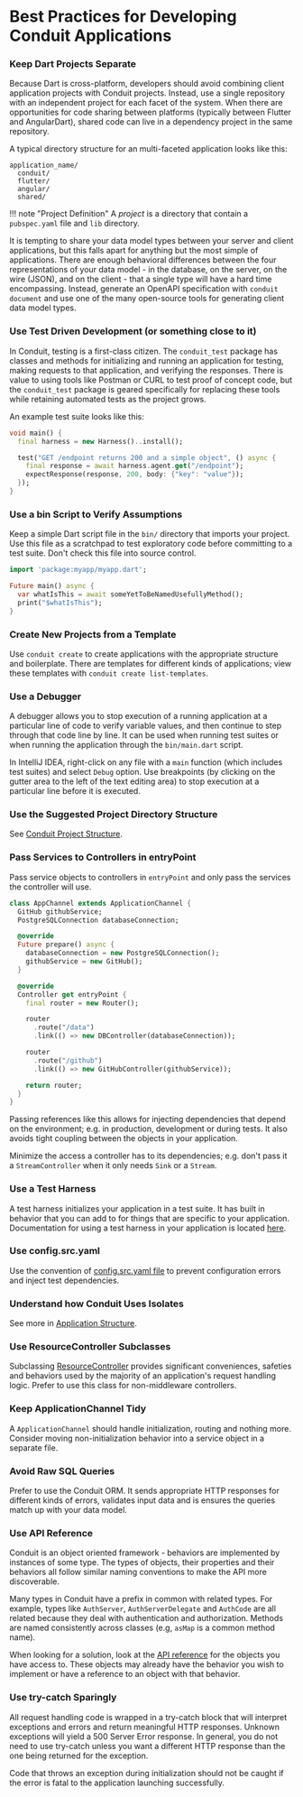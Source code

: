 # Best Practices for Developing Conduit Applications

### Keep Dart Projects Separate

Because Dart is cross-platform, developers should avoid combining client application projects with Conduit projects. Instead, use a single repository with an independent project for each facet of the system. When there are opportunities for code sharing between platforms (typically between Flutter and AngularDart), shared code can live in a dependency project in the same repository.

A typical directory structure for an multi-faceted application looks like this:

```
application_name/
  conduit/
  flutter/
  angular/
  shared/
```

!!! note "Project Definition"
    A *project* is a directory that contain a `pubspec.yaml` file and `lib` directory.

It is tempting to share your data model types between your server and client applications, but this falls apart for anything but the most simple of applications. There are enough behavioral differences between the four representations of your data model - in the database, on the server, on the wire (JSON), and on the client - that a single type will have a hard time encompassing. Instead, generate an OpenAPI specification with `conduit document` and use one of the many open-source tools for generating client data model types.

### Use Test Driven Development (or something close to it)

In Conduit, testing is a first-class citizen. The `conduit_test` package has classes and methods for initializing and running an application for testing, making requests to that application, and verifying the responses. There is value to using tools like Postman or CURL to test proof of concept code, but the `conduit_test` package is geared specifically for replacing these tools while retaining automated tests as the project grows.

An example test suite looks like this:

```dart
void main() {
  final harness = new Harness()..install();

  test("GET /endpoint returns 200 and a simple object", () async {
    final response = await harness.agent.get("/endpoint");
    expectResponse(response, 200, body: {"key": "value"});
  });
}
```

### Use a bin Script to Verify Assumptions

Keep a simple Dart script file in the `bin/` directory that imports your project. Use this file as a scratchpad to test exploratory code before committing to a test suite. Don't check this file into source control.

```dart
import 'package:myapp/myapp.dart';

Future main() async {
  var whatIsThis = await someYetToBeNamedUsefullyMethod();
  print("$whatIsThis");
}
```

### Create New Projects from a Template

Use `conduit create` to create applications with the appropriate structure and boilerplate. There are templates for different kinds of applications; view these templates with `conduit create list-templates`.

### Use a Debugger

A debugger allows you to stop execution of a running application at a particular line of code to verify variable values, and then continue to step through that code line by line. It can be used when running test suites or when running the application through the `bin/main.dart` script.

In IntelliJ IDEA, right-click on any file with a `main` function (which includes test suites) and select `Debug` option. Use breakpoints (by clicking on the gutter area to the left of the text editing area) to stop execution at a particular line before it is executed.

### Use the Suggested Project Directory Structure

See [Conduit Project Structure](application/structure.md#conduit-project-structure-and-organization).

### Pass Services to Controllers in entryPoint

Pass service objects to controllers in `entryPoint` and only pass the services the controller will use.

```dart
class AppChannel extends ApplicationChannel {
  GitHub githubService;
  PostgreSQLConnection databaseConnection;

  @override
  Future prepare() async {
    databaseConnection = new PostgreSQLConnection();
    githubService = new GitHub();
  }

  @override
  Controller get entryPoint {
    final router = new Router();

    router
      .route("/data")
      .link(() => new DBController(databaseConnection));

    router
      .route("/github")
      .link(() => new GitHubController(githubService));

    return router;
  }
}
```

Passing references like this allows for injecting dependencies that depend on the environment; e.g. in production, development or during tests. It also avoids tight coupling between the objects in your application.

Minimize the access a controller has to its dependencies; e.g. don't pass it a `StreamController` when it only needs `Sink` or a `Stream`.

### Use a Test Harness

A test harness initializes your application in a test suite. It has built in behavior that you can add to for things that are specific to your application. Documentation for using a test harness in your application is located [here](testing/tests.md).

### Use config.src.yaml

Use the convention of [config.src.yaml file](application/configure.md) to prevent configuration errors and inject test dependencies.

### Understand how Conduit Uses Isolates

See more in [Application Structure](application/structure.md).

### Use ResourceController Subclasses

Subclassing [ResourceController](http/resource_controller.md) provides significant conveniences, safeties and behaviors used by the majority of an application's request handling logic. Prefer to use this class for non-middleware controllers.

### Keep ApplicationChannel Tidy

A `ApplicationChannel` should handle initialization, routing and nothing more. Consider moving non-initialization behavior into a service object in a separate file.

### Avoid Raw SQL Queries

Prefer to use the Conduit ORM. It sends appropriate HTTP responses for different kinds of errors, validates input data and is ensures the queries match up with your data model.

### Use API Reference

Conduit is an object oriented framework - behaviors are implemented by instances of some type. The types of objects, their properties and their behaviors all follow similar naming conventions to make the API more discoverable.

Many types in Conduit have a prefix in common with related types. For example, types like `AuthServer`, `AuthServerDelegate` and `AuthCode` are all related because they deal with authentication and authorization. Methods are named consistently across classes (e.g, `asMap` is a common method name).

When looking for a solution, look at the [API reference](https://pub.dev/documentation/conduit/latest/) for the objects you have access to. These objects may already have the behavior you wish to implement or have a reference to an object with that behavior.

### Use try-catch Sparingly

All request handling code is wrapped in a try-catch block that will interpret exceptions and errors and return meaningful HTTP responses. Unknown exceptions will yield a 500 Server Error response. In general, you do not need to use try-catch unless you want a different HTTP response than the one being returned for the exception.

Code that throws an exception during initialization should not be caught if the error is fatal to the application launching successfully.
